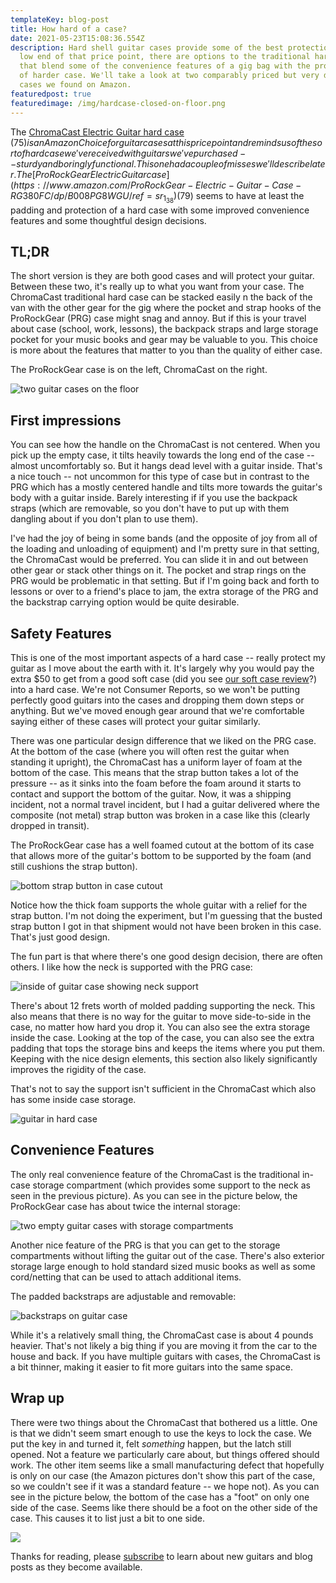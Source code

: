```yaml
---
templateKey: blog-post
title: How hard of a case?
date: 2021-05-23T15:08:36.554Z
description: Hard shell guitar cases provide some of the best protection. At the
  low end of that price point, there are options to the traditional hard case
  that blend some of the convenience features of a gig bag with the protection
  of harder case. We'll take a look at two comparably priced but very different
  cases we found on Amazon.
featuredpost: true
featuredimage: /img/hardcase-closed-on-floor.png
---
```


The [ChromaCast Electric Guitar hard case](https://www.amazon.com/dp/B00A270MZO/ref=vp_d_ac_sub_sp_pd) ($75) is an Amazon Choice for guitar cases at this price point and reminds us of the sort of hard case we've received with guitars we've purchased -- sturdy and boringly functional. This one had a couple of misses we'll describe later. The [ProRockGear Electric Guitar case](https://www.amazon.com/ProRockGear-Electric-Guitar-Case-RG380FC/dp/B008PG8WGU/ref=sr_1_38) ($79) seems to have at least the padding and protection of a hard case with some improved convenience features and some thoughtful design decisions.

## TL;DR

The short version is they are both good cases and will protect your guitar. Between these two, it's really up to what you want from your case. The ChromaCast traditional hard case can be stacked easily n the back of the van with the other gear for the gig where the pocket and strap hooks of the ProRockGear (PRG) case might snag and annoy. But if this is your travel about case (school, work, lessons), the backpack straps and large storage pocket for your music books and gear may be valuable to you. This choice is more about the features that matter to you than the quality of either case.

The ProRockGear case is on the left, ChromaCast on the right.

![two guitar cases on the floor](/img/hardcase-closed-on-floor.png)

## First impressions

You can see how the handle on the ChromaCast is not centered. When you pick up the empty case, it tilts heavily towards the long end of the case -- almost uncomfortably so. But it hangs dead level with a guitar inside. That's a nice touch -- not uncommon for this type of case but in contrast to the PRG which has a mostly centered handle and tilts more towards the guitar's body with a guitar inside. Barely interesting if if you use the backpack straps (which are removable, so you don't have to put up with them dangling about if you don't plan to use them).

I've had the joy of being in some bands (and the opposite of joy from all of the loading and unloading of equipment) and I'm pretty sure in that setting, the ChromaCast would be preferred. You can slide it in and out between other gear or stack other things on it. The pocket and strap rings on the PRG would be problematic in that setting. But if I'm going back and forth to lessons or over to a friend's place to jam, the extra storage of the PRG and the backstrap carrying option would be quite desirable.

## Safety Features

This is one of the most important aspects of a hard case -- really protect my guitar as I move about the earth with it. It's largely why you would pay the extra $50 to get from a good soft case (did you see [our soft case review](https://kerfguitars.com/blog/2021-05-22-review-gig-bags-for-electric-guitar/)?) into a hard case. We're not Consumer Reports, so we won't be putting perfectly good guitars into the cases and dropping them down steps or anything. But we've moved enough gear around that we're comfortable saying either of these cases will protect your guitar similarly.

There was one particular design difference that we liked on the PRG case. At the bottom of the case (where you will often rest the guitar when standing it upright), the ChromaCast has a uniform layer of foam at the bottom of the case. This means that the strap button takes a lot of the pressure -- as it sinks into the foam before the foam around it starts to contact and support the bottom of the guitar. Now, it was a shipping incident, not a normal travel incident, but I had a guitar delivered where the composite (not metal) strap button was broken in a case like this (clearly dropped in transit).

The ProRockGear case has a well foamed cutout at the bottom of its case that allows more of the guitar's bottom to be supported by the foam (and still cushions the strap button).

![bottom strap button in case cutout](/img/hardcase-prg-bottom-cutout.png)

Notice how the thick foam supports the whole guitar with a relief for the strap button. I'm not doing the experiment, but I'm guessing that the busted strap button I got in that shipment would not have been broken in this case. That's just good design.

The fun part is that where there's one good design decision, there are often others. I like how the neck is supported with the PRG case:

![inside of guitar case showing neck support](/img/hardcase-prg-interior-padding.png)

There's about 12 frets worth of molded padding supporting the neck. This also means that there is no way for the guitar to move side-to-side in the case, no matter how hard you drop it. You can also see the extra storage inside the case. Looking at the top of the case, you can also see the extra padding that tops the storage bins and keeps the items where you put them. Keeping with the nice design elements, this section also likely significantly improves the rigidity of the case.

That's not to say the support isn't sufficient in the ChromaCast which also has some inside case storage.

![guitar in hard case](/img/hardcase-chroma-neck-support.png)

## Convenience Features

The only real convenience feature of the ChromaCast is the traditional in-case storage compartment (which provides some support to the neck as seen in the previous picture). As you can see in the picture below, the ProRockGear case has about twice the internal storage:

![two empty guitar cases with storage compartments](/img/hardcases-open-storage.png)

Another nice feature of the PRG is that you can get to the storage compartments without lifting the guitar out of the case. There's also exterior storage large enough to hold standard sized music books as well as some cord/netting that can be used to attach additional items.

The padded backstraps are adjustable and removable:

![backstraps on guitar case](/img/hardcase-prg-backstraps.png)

While it's a relatively small thing, the ChromaCast case is about 4 pounds heavier. That's not likely a big thing if you are moving it from the car to the house and back. If you have multiple guitars with cases, the ChromaCast is a bit thinner, making it easier to fit more guitars into the same space.

## Wrap up

There were two things about the ChromaCast that bothered us a little. One is that we didn't seem smart enough to use the keys to lock the case. We put the key in and turned it, felt _something_ happen, but the latch still opened. Not a feature we particularly care about, but things offered should work. The other item seems like a small manufacturing defect that hopefully is only on our case (the Amazon pictures don't show this part of the case, so we couldn't see if it was a standard feature -- we hope not). As you can see in the picture below, the bottom of the case has a "foot" on only one side of the case. Seems like there should be a foot on the other side of the case. This causes it to list just a bit to one side.

![](/img/hardcases-chroma-missing-foot.png)

Thanks for reading, please [subscribe](http://eepurl.com/hyCJqP) to learn about new guitars and blog posts as they become available.

